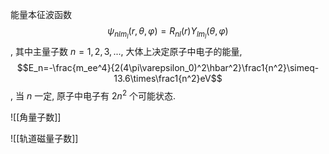 能量本征波函数 $$\psi_{nlm_l}(r,\theta,\varphi)=R_{nl}(r)Y_{lm_l}(\theta,\varphi)$$, 其中主量子数 $n=1,2,3,...$, 大体上决定原子中电子的能量, $$E_n=-\frac{m_ee^4}{2(4\pi\varepsilon_0)^2\hbar^2}\frac1{n^2}\simeq-13.6\times\frac1{n^2}eV$$, 当 $n$ 一定, 原子中电子有 $2n^2$ 个可能状态. 

![[角量子数]]

![[轨道磁量子数]]
